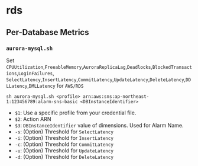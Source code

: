 # rds

## Per-Database Metrics

### `aurora-mysql.sh`
Set `CPUUtilization`,`FreeableMemory`,`AuroraReplicaLag`,`Deadlocks`,`BlockedTransactions`,`LoginFailures`,
`SelectLatency`,`InsertLatency`,`CommitLatency`,`UpdateLatency`,`DeleteLatency`,`DDLLatency`,`DMLLatency` for `AWS/RDS`
```
sh aurora-mysql.sh <profile> arn:aws:sns:ap-northeast-1:123456789:alarm-sns-basic <DBInstanceIdentifier>
```
-   `$1`: Use a specific profile from your credential file.
-   `$2`: Action ARN
-   `$3`: `DBInstanceIdentifier` value of dimensions. Used for Alarm Name.
-   `-s`: (Option) Threshold for `SelectLatency`
-   `-i`: (Option) Threshold for `InsertLatency`
-   `-c`: (Option) Threshold for `CommitLatency`
-   `-u`: (Option) Threshold for `UpdateLatency`
-   `-d`: (Option) Threshold for `DeleteLatency`
